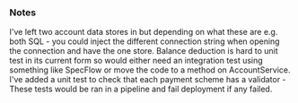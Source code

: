 ### Notes
I've left two account data stores in but depending on what these are e.g. both SQL - you could inject the different connection string when opening the connection and have the one store.
Balance deduction is hard to unit test in its current form so would either need an integration test using something like SpecFlow or move the code to a method on AccountService.
I've added a unit test to check that each payment scheme has a validator - These tests would be ran in a pipeline and fail deployment if any failed.
